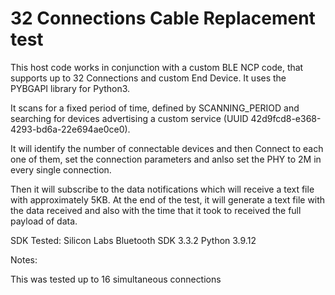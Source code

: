 # 32 Connections Cable Replacement test

This host code works in conjunction with a custom BLE NCP code, that supports up to 32 Connections and custom End Device. It uses the PYBGAPI library for Python3.

It scans for a fixed period of time, defined by SCANNING_PERIOD and searching for devices advertising a custom service (UUID 42d9fcd8-e368-4293-bd6a-22e694ae0ce0).

It will identify the number of connectable devices and then Connect to each one of them, set the connection parameters and anlso set the PHY to 2M in every single connection.

Then it will subscribe to the data notifications which will receive a text file with approximately 5KB. At the end of the test, it will generate a text file with the data received and also with the time that it took to received the full payload of data.

SDK Tested: Silicon Labs Bluetooth SDK 3.3.2
Python 3.9.12


Notes:

This was tested up to 16 simultaneous connections
